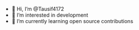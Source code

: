 - 👋 Hi, I’m @Tausif4172
- 👀 I’m interested in development
- 🌱 I’m currently learning open source contributions